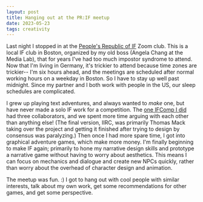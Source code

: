 ```yaml
--- 
layout: post
title: Hanging out at the PR:IF meetup
date: 2023-05-23
tags: creativity
---
```


Last night I stopped in at the [People's Republic of IF](http://pr-if.org/) Zoom club. This is a local IF club in Boston, organized by my old boss (Angela Chang at the Media Lab), that for years I've had too much impostor syndrome to attend. Now that I'm living in Germany, it's trickier to attend because time zones are trickier-- I'm six hours ahead, and the meetings are scheduled after normal working hours on a weekday in Boston. So I have to stay up well past midnight. Since my partner and I both work with people in the US, our sleep schedules are complicated. 

I grew up playing text adventures, and always wanted to *make* one, but have never made a solo IF work for a competition. The [one IFComp I did](https://ifdb.org/viewgame?id=32u49mceyst7p8ey) had three collaborators, and we spent more time arguing with each other than anything else! (The final version, IIRC, was primarily Thomas Mack taking over the project and getting it finished after trying to design by consensus was paralyzing.) Then once I had more spare time, I got into graphical adventure games, which make more money. I'm finally beginning to make IF again; primarily to hone my narrative design skills and prototype a narrative game without having to worry about aesthetics. This means I can focus on mechanics and dialogue and create new NPCs quickly, rather than worry about the overhead of character design and animation.

The meetup was fun. :) I got to hang out with cool people with similar interests, talk about my own work, get some recommendations for other games, and get some perspective.

